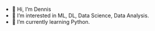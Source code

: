- 👋 Hi, I’m Dennis
- 👀 I’m interested in ML, DL, Data Science, Data Analysis.
- 🌱 I’m currently learning Python.

<!---
Deburckh/Deburckh is a ✨ special ✨ repository because its `README.md` (this file) appears on your GitHub profile.
You can click the Preview link to take a look at your changes.
--->
